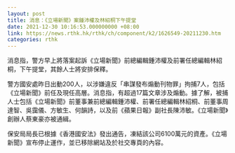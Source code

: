 ```yaml
---
layout: post
title: 消息：《立場新聞》案鍾沛權及林紹桐下午提堂
date: 2021-12-30 10:16:53.000000000 +08:00
link: https://news.rthk.hk/rthk/ch/component/k2/1626549-20211230.htm
categories: rthk
---
```


消息指，警方早上將落案起訴《立場新聞》前總編輯鍾沛權及前署任總編輯林紹桐，下午提堂，其餘人士將安排保釋。

警方國安處昨日出動200人，以涉嫌違反「串謀發布煽動刊物罪」拘捕7人，包括《立場新聞》前任及現任高層。消息指，有超過17篇文章涉及煽動。據了解，被捕人士包括《立場新聞》前董事兼前總編輯鍾沛權、前署任總編輯林紹桐、前董事周達智、吳靄儀、方敏生、何韻詩，以及前《蘋果日報》副社長陳沛敏。《立場新聞》創辦人蔡東豪亦被通緝。

保安局局長已根據《香港國安法》發出通告，凍結該公司6100萬元的資產。《立場新聞》宣布停止運作，並已移除網站及於社交專頁的內容。
